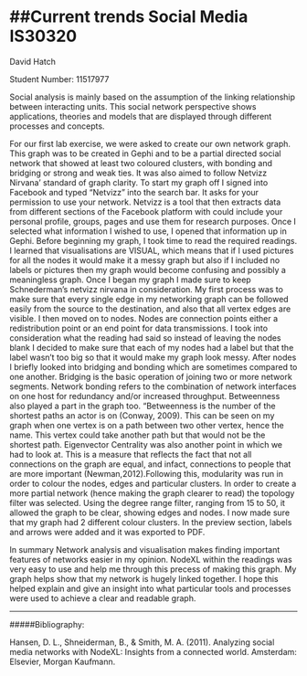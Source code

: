 ##Current trends Social Media IS30320
================================
David Hatch

Student Number: 11517977

Social analysis is mainly based on the assumption of the linking relationship between interacting units. This social network perspective shows applications, theories and models that are displayed through different processes and concepts.

For our first lab exercise, we were asked to create our own network graph. This graph was to be created in Gephi and to be a partial directed social network that showed at least two coloured clusters, with bonding and bridging or strong and weak ties. It was also aimed to follow Netvizz Nirvana’ standard of graph clarity. To start my graph off I signed into Facebook and typed “Netvizz” into the search bar. It asks for your permission to use your network. Netvizz is a tool that then extracts data from different sections of the Facebook platform with could include your personal profile, groups, pages and use them for research purposes. Once I selected what information I wished to use, I opened that information up in Gephi. Before beginning my graph, I took time to read the required readings. I learned that visualisations are VISUAL, which means that if I used pictures for all the nodes it would make it a messy graph but also if I included no labels or pictures then my graph would become confusing and possibly a meaningless graph. Once I began my graph I made sure to keep Schnederman’s netvizz nirvana in consideration. My first process was to make sure that every single edge in my networking graph can be followed easily from the source to the destination, and also that all vertex edges are visible. I then moved on to nodes. Nodes are connection points either a redistribution point or an end point for data transmissions. I took into consideration what the reading had said so instead of leaving the nodes blank I decided to make sure that each of my nodes had a label but that the label wasn’t too big so that it would make my graph look messy. After nodes I briefly looked into bridging and bonding which are sometimes compared to one another. Bridging is the basic operation of joining two or more network segments. Network bonding refers to the combination of network interfaces on one host for redundancy and/or increased throughput. Betweenness also played a part in the graph too. “Betweenness is the number of the shortest paths an actor is on (Conway, 2009). This can be seen on my graph when one vertex is on a path between two other vertex, hence the name. This vertex could take another path but that would not be the shortest path. Eigenvector Centrality was also another point in which we had to look at. This is a measure that reflects the fact that not all connections on the graph are equal, and infact, connections to people that are more important (Newman,2012).Following this, modularity was run in order to colour the nodes, edges and particular clusters. In order to create a more partial network (hence making the graph clearer to read) the topology filter was selected. Using the degree range filter, ranging from 15 to 50, it allowed the graph to be clear, showing edges and nodes. I now made sure that my graph had 2 different colour clusters. In the preview section, labels and arrows were added and it was exported to PDF.

In summary Network analysis and visualisation makes finding important features of networks easier in my opinion. NodeXL within the readings was very easy to use and help me through this precess of making this graph. My graph helps show that my network is hugely linked together. I hope this helped explain and give an insight into what particular tools and processes were used to achieve a clear and readable graph.

***
#####Bibliography:

Hansen, D. L., Shneiderman, B., & Smith, M. A. (2011). Analyzing social media networks with NodeXL: Insights from a connected world. Amsterdam: Elsevier, Morgan Kaufmann.
